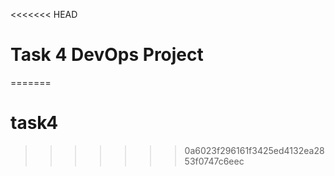 <<<<<<< HEAD
# Task 4 DevOps Project
=======
# task4
>>>>>>> 0a6023f296161f3425ed4132ea2853f0747c6eec
